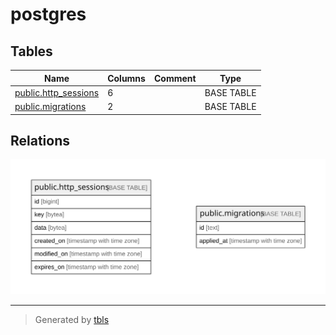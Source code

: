 # postgres

## Tables

| Name | Columns | Comment | Type |
| ---- | ------- | ------- | ---- |
| [public.http_sessions](public.http_sessions.md) | 6 |  | BASE TABLE |
| [public.migrations](public.migrations.md) | 2 |  | BASE TABLE |

## Relations

![er](schema.svg)

---

> Generated by [tbls](https://github.com/k1LoW/tbls)
